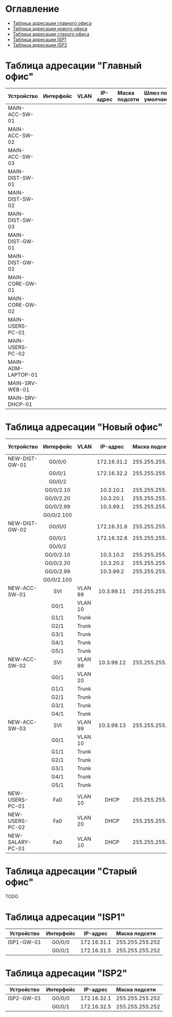 # Оглавление
* [Таблица адресации главного офиса](#table1)
* [Таблица адресации нового офиса](#table2)
* [Таблица адресации старого офиса](#table3)
* [Таблица адресации ISP1](#table-isp1)
* [Таблица адресации ISP2](#table-isp2)

# <a name="table1"></a>Таблица адресации "Главный офис"
| Устройство         | Интерфейс  |   VLAN   |   IP-адрес   | Маска подсети   | Шлюз по умолчанию |
| ------------------ | :--------: | :------- | :----------: | :-------------- | :---------------- |
| MAIN-ACC-SW-01     |            |          |              |                 |                   |
| MAIN-ACC-SW-02     |            |          |              |                 |                   |
| MAIN-ACC-SW-03     |            |          |              |                 |                   |
| MAIN-DIST-SW-01    |            |          |              |                 |                   |
| MAIN-DIST-SW-02    |            |          |              |                 |                   |
| MAIN-DIST-SW-03    |            |          |              |                 |                   |
| MAIN-DIST-GW-01    |            |          |              |                 |                   |
| MAIN-DIST-GW-02    |            |          |              |                 |                   |
| MAIN-CORE-GW-01    |            |          |              |                 |                   |
| MAIN-CORE-GW-02    |            |          |              |                 |                   |
| MAIN-USERS-PC-01   |            |          |              |                 |                   |
| MAIN-USERS-PC-02   |            |          |              |                 |                   |
| MAIN-ADM-LAPTOP-01 |            |          |              |                 |                   |
| MAIN-SRV-WEB-01    |            |          |              |                 |                   |
| MAIN-SRV-DHCP-01   |            |          |              |                 |                   |

# <a name="table2"></a>Таблица адресации "Новый офис"
| Устройство       | Интерфейс  |   VLAN   |  IP-адрес    | Маска подсети   | Шлюз по умолчанию |
| ---------------- | :--------: | :------- | :----------: | :-------------- | :---------------- |
| NEW-DIST-GW-01   | G0/0/0     |          | 172.16.31.2  | 255.255.255.252 | 172.16.31.1       |
|                  | G0/0/1     |          | 172.16.32.2  | 255.255.255.252 | 172.16.32.1       |
|                  | G0/0/2     |          |              |                 |                   |
|                  | G0/0/2.10  |          | 10.3.10.1    | 255.255.255.0   |                   |
|                  | G0/0/2.20  |          | 10.3.20.1    | 255.255.255.0   |                   |
|                  | G0/0/2.99  |          | 10.3.99.1    | 255.255.255.0   |                   |
|                  | G0/0/2.100 |          |              |                 |                   |
| NEW-DIST-GW-02   | G0/0/0     |          | 172.16.31.6  | 255.255.255.252 | 172.16.31.5       |
|                  | G0/0/1     |          | 172.16.32.6  | 255.255.255.252 | 172.16.32.5       |
|                  | G0/0/2     |          |              |                 |                   |
|                  | G0/0/2.10  |          | 10.3.10.2    | 255.255.255.0   |                   |
|                  | G0/0/2.20  |          | 10.3.20.2    | 255.255.255.0   |                   |
|                  | G0/0/2.99  |          | 10.3.99.2    | 255.255.255.0   |                   |
|                  | G0/0/2.100 |          |              |                 |                   |
| NEW-ACC-SW-01    | SVI        | VLAN 99  | 10.3.99.11   | 255.255.255.0   | 10.3.99.254       |
|                  | G0/1       | VLAN 10  |              |                 |                   |
|                  | G1/1       | Trunk    |              |                 |                   |
|                  | G2/1       | Trunk    |              |                 |                   |
|                  | G3/1       | Trunk    |              |                 |                   |
|                  | G4/1       | Trunk    |              |                 |                   |
|                  | G5/1       | Trunk    |              |                 |                   |
| NEW-ACC-SW-02    | SVI        | VLAN 99  | 10.3.99.12   | 255.255.255.0   | 10.3.99.254       |
|                  | G0/1       | VLAN 20  |              |                 |                   |
|                  | G1/1       | Trunk    |              |                 |                   |
|                  | G2/1       | Trunk    |              |                 |                   |
|                  | G3/1       | Trunk    |              |                 |                   |
|                  | G4/1       | Trunk    |              |                 |                   |
| NEW-ACC-SW-03    | SVI        | VLAN 99  | 10.3.99.13   | 255.255.255.0   | 10.3.99.254       |
|                  | G0/1       | VLAN 10  |              |                 |                   |
|                  | G1/1       | Trunk    |              |                 |                   |
|                  | G2/1       | Trunk    |              |                 |                   |
|                  | G3/1       | Trunk    |              |                 |                   |
|                  | G4/1       | Trunk    |              |                 |                   |
|                  | G5/1       | Trunk    |              |                 |                   |
| NEW-USERS-PC-01  | Fa0        | VLAN 10  | DHCP         | 255.255.255.0   | 10.3.10.254       |
| NEW-USERS-PC-02  | Fa0        | VLAN 20  | DHCP         | 255.255.255.0   | 10.3.20.254       |
| NEW-SALARY-PC-01 | Fa0        | VLAN 10  | DHCP         | 255.255.255.0   | 10.3.10.254       |

# <a name="table3"></a>Таблица адресации "Старый офис"
TODO

# <a name="table-isp-1"></a>Таблица адресации "ISP1"
| Устройство       | Интерфейс  | IP-адрес     | Маска подсети   |
| ---------------- | :--------: | :----------: | :-------------- |
| ISP1-GW-01       | G0/0/0     | 172.16.31.1  | 255.255.255.252 |
|                  | G0/0/1     | 172.16.31.5  | 255.255.255.252 |

# <a name="table-isp-2"></a>Таблица адресации "ISP2"
| Устройство       | Интерфейс  | IP-адрес     | Маска подсети   |
| ---------------- | :--------: | :----------: | :-------------- |
| ISP2-GW-01       | G0/0/0     | 172.16.32.1  | 255.255.255.252 |
|                  | G0/0/1     | 172.16.32.5  | 255.255.255.252 |
